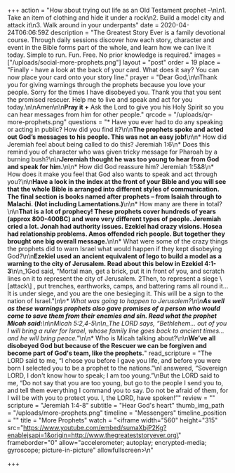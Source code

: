 +++
action = "How about trying out life as an Old Testament prophet –\n\n1. Take an item of clothing and hide it under a rock\n2. Build a model city and attack it\n3. Walk around in your underpants"
date = 2020-04-24T06:06:59Z
description = "The Greatest Story Ever is a family devotional course.  Through daily sessions discover how each story, character and event in the Bible forms part of the whole, and learn how we can live it today. Simple to run. Fun. Free. No prior knowledge is required."
images = ["/uploads/social-more-prophets.png"]
layout = "post"
order = 19
place = "Finally - have a look at the back of your card. What does it say? You can now place your card onto your story line."
prayer = "Dear God,\n\nThank you for giving warnings through the prophets because you love your people. Sorry for the times I have disobeyed you. Thank you that you sent the promised rescuer. Help me to live and speak and act for you today.\n\nAmen\n\n**Pray it +**   Ask the Lord to give you his Holy Spirit so you can hear messages from him for other people."
qrcode = "/uploads/qr-more-prophets.png"
questions = "* Have you ever had to do any speaking or acting in public? How did you find it?\n\n**The prophets spoke and acted out God’s messages to his people. This was not an easy job!**\n\n* How did Jeremiah feel about being called to do this? Jeremiah 1:6\n* Does this remind you of character who was given tricky message for Pharoah by a burning bush?\n\n**Jeremiah thought he was too young to hear from God and speak for him.**\n\n* How did God reassure him? Jeremiah 1:5&8\n* How does it make you feel that God also wants to speak and act through you?\n\n**Have a look in the index at the front of your Bible and you will see that the whole Bible is arranged into different styles of communication. The final section is books named after prophets – from Isaiah through to Malachi. (Not including Lamentations.)**\n\n* How many are there in total?\n\n**That is a lot of prophecy!   These prophets cover hundreds of years (approx 800-400BC) and were very different types of people. Jeremiah cried a lot. Jonah had authority issues. Ezekiel had crazy visions. Hosea had relationship problems. Amos offended rich people. But together they brought one big overall message.**\n\n* What were some of the crazy things the prophets did to warn Israel what would happen if they kept disobeying God?\n\n**Ezekiel used an ancient equivalent of lego to build a model as a warning to the city of Jerusalem.  Read about this below in Ezekiel 4:1-3**\n\n_1God said, “Mortal man, get a brick, put it in front of you, and scratch lines on it to represent the city of Jerusalem. 2Then, to represent a siege \\[attack\\] , put trenches, earthworks, camps, and battering rams all round it... It is under siege, and you are the one besieging it. This will be a sign to the nation of Israel.\"_\n\n* What was going to happen to Jerusalem?\n\n**As well as these warnings prophets also gave promises of a person who would come to save them from their enemies and sin. Read what the prophet Micah said:**\n\nMicah 5:2,4-5\n\n_The LORD says, “Bethlehem... out of you I will bring a ruler for Israel, whose family line goes back to ancient times... and he will bring peace.\"_\n\n* Who is Micah talking about?\n\n**We’ve all disobeyed God but because of the Rescuer we can be forgiven and become part of God's team, like the prophets.**"
read_scripture = "The LORD said to me, “I chose you before I gave you life, and before you were born I selected you to be a prophet to the nations.”\nI answered, “Sovereign LORD, I don't know how to speak; I am too young.”\nBut the LORD said to me, “Do not say that you are too young, but go to the people I send you to, and tell them everything I command you to say.  Do not be afraid of them, for I will be with you to protect you. I, the LORD, have spoken!”"
review = ""
scripture = "Jeremiah 1:4-8"
subtitle = "Hear God's heart"
thumb_img_path = "/uploads/more-prophets.png"
timeline = "Messengers"
timeline_position = ""
title = "More Prophets"
watch = "<iframe width=\"560\" height=\"315\" src=\"https://www.youtube.com/embed/sumaXbjP2Kg?enablejsapi=1&origin=http://www.thegreateststoryever.org\" frameborder=\"0\" allow=\"accelerometer; autoplay; encrypted-media; gyroscope; picture-in-picture\" allowfullscreen></iframe>\n"

+++
